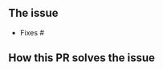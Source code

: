 ## The issue

- Fixes #<issue number>

<!-- Provide a brief description of the issue. -->

## How this PR solves the issue

